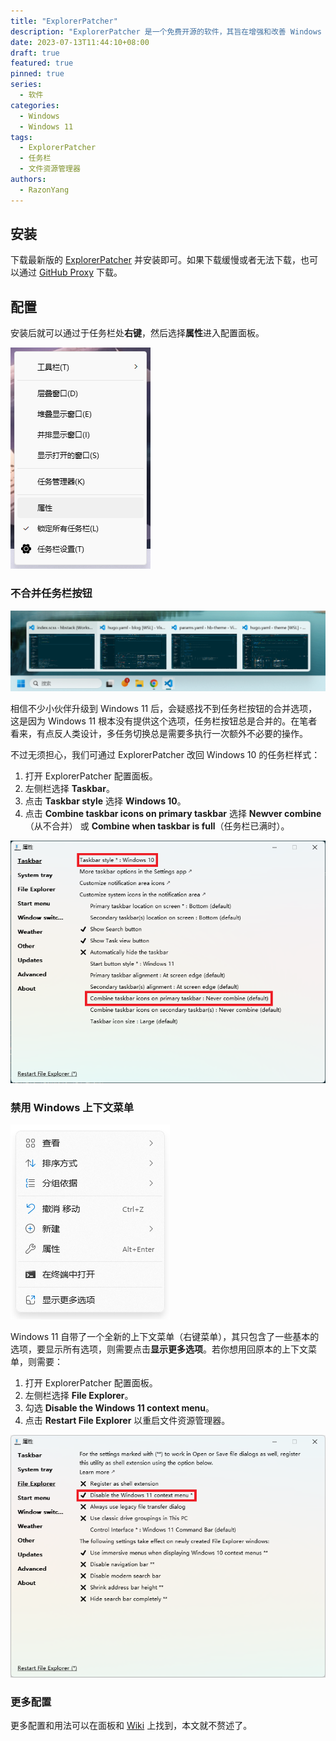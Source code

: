 ```yaml
---
title: "ExplorerPatcher"
description: "ExplorerPatcher 是一个免费开源的软件，其旨在增强和改善 Windows 上的工作环境，包括任务栏、开始菜单和文件资源管理器等设置。"
date: 2023-07-13T11:44:10+08:00
draft: true
featured: true
pinned: true
series:
  - 软件
categories:
  - Windows
  - Windows 11
tags:
  - ExplorerPatcher
  - 任务栏
  - 文件资源管理器
authors:
  - RazonYang
---
```


## 安装

下载最新版的 [ExplorerPatcher](https://github.com/valinet/ExplorerPatcher/releases/latest/download/ep_setup.exe) 并安装即可。如果下载缓慢或者无法下载，也可以通过 [GitHub Proxy](https://ghproxy.com/https://github.com/valinet/ExplorerPatcher/releases/latest/download/ep_setup.exe) 下载。

## 配置

安装后就可以通过于任务栏处**右键**，然后选择**属性**进入配置面板。

![ExplorerPatcher 面板入口](panel-entry.png#center)

### 不合并任务栏按钮

![Windows 11 合并任务栏按钮](taskbar-combine.png#center)

相信不少小伙伴升级到 Windows 11 后，会疑惑找不到任务栏按钮的合并选项，这是因为 Windows 11 根本没有提供这个选项，任务栏按钮总是合并的。在笔者看来，有点反人类设计，多任务切换总是需要多执行一次额外不必要的操作。

不过无须担心，我们可通过 ExplorerPatcher 改回 Windows 10 的任务栏样式：

1. 打开 ExplorerPatcher 配置面板。
1. 左侧栏选择 **Taskbar**。
1. 点击 **Taskbar style** 选择 **Windows  10**。
1. 点击 **Combine taskbar icons on primary taskbar** 选择 **Newver combine**（从不合并） 或 **Combine when taskbar is full**（任务栏已满时）。

![ExplorerPatcher 从不合并任务栏按钮](taskbar-never-combine.png#center)

### 禁用 Windows 上下文菜单

![Windows 11 上下文菜单](context-menu.png#center)

Windows 11 自带了一个全新的上下文菜单（右键菜单），其只包含了一些基本的选项，要显示所有选项，则需要点击**显示更多选项**。若你想用回原本的上下文菜单，则需要：

1. 打开 ExplorerPatcher 配置面板。
1. 左侧栏选择 **File Explorer**。
1. 勾选 **Disable the Windows 11 context menu**。
1. 点击 **Restart File Explorer** 以重启文件资源管理器。

![禁用 Windows 上下文菜单](file-explorer-disable-context-menu.png#center)

### 更多配置

更多配置和用法可以在面板和 [Wiki](https://github.com/valinet/ExplorerPatcher/wiki) 上找到，本文就不赘述了。
